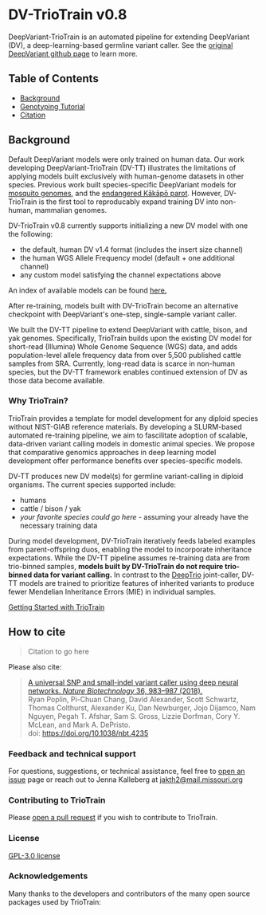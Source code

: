 # DV-TrioTrain v0.8

DeepVariant-TrioTrain is an automated pipeline for extending DeepVariant (DV), a deep-learning-based germline variant caller. See the [original DeepVariant github page](https://github.com/google/deepvariant) to learn more.

## Table of Contents

* [Background](#background)  
* [Genotyping Tutorial](#usage)
* [Citation](#citation)

## Background

Default DeepVariant models were only trained on human data. Our work developing DeepVariant-TrioTrain (DV-TT) illustrates the limitations of applying models built exclusively with human-genome datasets in other species. Previous work built species-specific DeepVariant models for [mosquito genomes](https://google.github.io/deepvariant/posts/2018-12-05-improved-non-human-variant-calling-using-species-specific-deepvariant-models/), and the [endangered Kākāpō parot](https://www.biorxiv.org/content/10.1101/2022.10.22.513130v1.full). However, DV-TrioTrain is the first tool to reproducably expand training DV into non-human, mammalian genomes.

DV-TrioTrain v0.8 currently supports initializing a new DV model with one the following:

* the default, human DV v1.4 format (includes the insert size channel)
* the human WGS Allele Frequency model (default + one additional channel)
* any custom model satisfying the channel expectations above

An index of available models can be found [here.](./docs/user-guide/existing_models.md)

After re-training, models built with DV-TrioTrain become an alternative checkpoint with DeepVariant's one-step, single-sample variant caller.

We built the DV-TT pipeline to extend DeepVariant with cattle, bison, and yak genomes. Specifically, TrioTrain builds upon the existing DV model for short-read (Illumina) Whole Genome Sequence (WGS) data, and adds population-level allele frequency data from over 5,500 published cattle samples from SRA. Currently, long-read data is scarce in non-human species, but the DV-TT framework enables continued extension of DV as those data become available.

### Why TrioTrain?

TrioTrain provides a template for model development for any diploid species without NIST-GIAB reference materials. By developing a SLURM-based automated re-training pipeline, we aim to fascilitate adoption of scalable, data-driven variant calling models in domestic animal species. We propose that comparative genomics approaches in deep learning model development offer performance benefits over species-specific models.

DV-TT produces new DV model(s) for germline variant-calling in diploid organisms. The current species supported include:

* humans
* cattle / bison / yak
* *your favorite species could go here* - assuming your already have the necessary training data

During model development, DV-TrioTrain iteratively feeds labeled examples from parent-offspring duos, enabling the model to incorporate inheritance expectations. While the DV-TT pipeline assumes re-training data are from trio-binned samples, **models built by DV-TrioTrain do not require trio-binned data for variant calling.** In contrast to the [DeepTrio](https://github.com/google/deepvariant/blob/r1.5/docs/deeptrio-details.md) joint-caller, DV-TT models are trained to prioritize features of inherited variants to produce fewer Mendelian Inheritance Errors (MIE) in individual samples.

<a name="usage"></a>

[Getting Started with TrioTrain](./docs/getting-started/getting-started.md)

<a name="citation"></a>

## How to cite

> Citation to go here

Please also cite:

> [A universal SNP and small-indel variant caller using deep neural networks. *Nature Biotechnology* 36, 983–987 (2018).](https://rdcu.be/7Dhl) <br/>
Ryan Poplin, Pi-Chuan Chang, David Alexander, Scott Schwartz, Thomas Colthurst, Alexander Ku, Dan Newburger, Jojo Dijamco, Nam Nguyen, Pegah T. Afshar, Sam S. Gross, Lizzie Dorfman, Cory Y. McLean, and Mark A. DePristo.<br/>
doi: <https://doi.org/10.1038/nbt.4235>

### Feedback and technical support

For questions, suggestions, or technical assistance, feel free to [open an issue](https://github.com/jkalleberg/DV-TrioTrain/issues) page or reach out to Jenna Kalleberg at [jakth2@mail.missouri.org](jakth2@mail.missouri.edu)

### Contributing to TrioTrain

Please [open a pull request](https://github.com/jkalleberg/DV-TrioTrain/pulls) if you wish to contribute to TrioTrain.

### License

[GPL-3.0 license](LICENSE)

### Acknowledgements

Many thanks to the developers and contributors of the many open source packages used by TrioTrain:
